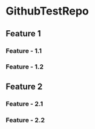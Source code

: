 # GithubTestRepo

## Feature 1

### Feature - 1.1

### Feature - 1.2

## Feature 2

### Feature - 2.1

### Feature - 2.2
